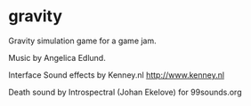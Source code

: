 # gravity
Gravity simulation game for a game jam.

Music by Angelica Edlund.

Interface Sound effects by Kenney.nl
http://www.kenney.nl

Death sound by Introspectral (Johan Ekelove) for 99sounds.org
